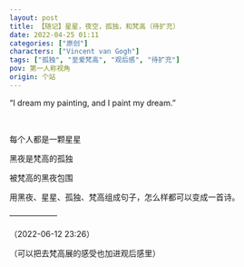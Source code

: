 ```yaml
---
layout: post
title: 【随记】星星，夜空，孤独，和梵高（待扩充）
date: 2022-04-25 01:11
categories: ["原创"]
characters: ["Vincent van Gogh"]
tags: ["孤独", "至爱梵高", "观后感", "待扩充"]
pov: 第一人称视角
origin: 个站
---
```


“I dream my painting, and I paint my dream.”

<br>

每个人都是一颗星星

黑夜是梵高的孤独

被梵高的黑夜包围

用黑夜、星星、孤独、梵高组成句子，怎么样都可以变成一首诗。

——————

（2022-06-12 23:26）

（可以把去梵高展的感受也加进观后感里）
